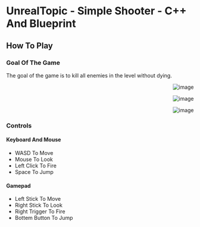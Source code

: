 # UnrealTopic - Simple Shooter - C++ And Blueprint
## How To Play
### Goal Of The Game
The goal of the game is to kill all enemies in the level without dying.
<p align="right">
  <img src="https://github.com/JadenCooper/UnrealTopic/assets/83618082/943b0a65-77af-4dd8-9365-b33b2ed2352e" alt="image">
</p>

<p align="right">
  <img src="https://github.com/JadenCooper/UnrealTopic/assets/83618082/c2824c8e-3929-4544-bc2a-19fc2b265f2f" alt="image">
</p>

<p align="right">
  <img src="https://github.com/JadenCooper/UnrealTopic/assets/83618082/36ce5682-8910-4d6a-a2a8-74adc775cfb5" alt="image">
</p>

### Controls
#### Keyboard And Mouse
- WASD To Move
- Mouse To Look
- Left Click To Fire
- Space To Jump
#### Gamepad
- Left Stick To Move
- Right Stick To Look
- Right Trigger To Fire
- Bottem Button To Jump
